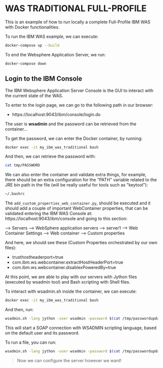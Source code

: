 # WAS TRADITIONAL FULL-PROFILE

This is an example of how to run locally a complete Full-Profile IBM WAS with
Docker functionalities.<br>

To run the IBM WAS example, we can execute:

```bash
docker-compose up --build
```

To end the Websphere Application Server, we run:

```bash
docker-compose down
```

## Login to the IBM Console

The IBM Websphere Application Server Console is the GUI to interact with the
current state of the WAS.<br>

To enter to the login page, we can go to the following path in our browser:

- https://localhost:9043/ibm/console/login.do

The user is **wsadmin** and the password can be retrieved from the container...<br>

To get the password, we can enter the Docker container, by running:

```bash
docker exec -it my_ibm_was_traditional bash
```

And then, we can retrieve the password with:

```bash
cat tmp/PASSWORD
```

We can also enter the container and validate extra things, for example, there should be an extra configuration for the "PATH" variable related to the JRE bin path in the file (will be really useful for tools such as "keytool"):

```bash
~/.bashrc
```

The `add_custom_properties_web_container.py`, should be executed and it should add a couple of important WebContainer properties, that can be validated entering the IBM WAS Console at: https://localhost:9043/ibm/console  and going to this section:

--> Servers --> WebSphere application servers --> server1 --> Web Container Settings --> Web container --> Custom properties

And here, we should see these (Custom Properties orchestrated by our own files):

- trusthostheaderport=true
- com.ibm.ws.webcontainer.extractHostHeaderPort=true
- com.ibm.ws.webcontainer.disablexPoweredBy=true

At this point, we are able to play with our servers with Jython files (executed by wsadmin tool) and Bash scripting with Shell files.

To interact with wsadmin.sh inside the container, we can execute:

```bash
docker exec -it my_ibm_was_traditional bash
```

And then, run:

```bash
wsadmin.sh -lang jython -user wsadmin -password $(cat /tmp/passwordupdated)
```

This will start a SOAP connection with WSADMIN scripting language, based on the default user and its password.

To run a file, you can run:

```bash
wsadmin.sh -lang jython -user wsadmin -password $(cat /tmp/passwordupdated) -f /tmp/path_to_file
```

> Now we can configure the server however we want!
